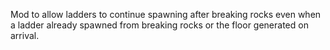 Mod to allow ladders to continue spawning after breaking rocks even when a ladder already spawned from breaking rocks or the floor generated on arrival.